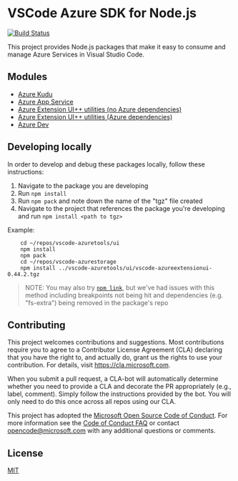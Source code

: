 # VSCode Azure SDK for Node.js

[![Build Status](https://dev.azure.com/ms-azuretools/AzCode/_apis/build/status/vscode-azuretools)](https://dev.azure.com/ms-azuretools/AzCode/_build/latest?definitionId=17)

This project provides Node.js packages that make it easy to consume and manage Azure Services in Visual Studio Code.

## Modules

* [Azure Kudu](kudu/)
* [Azure App Service](appservice/)
* [Azure Extension UI++ utilities (no Azure dependencies)](utils/)
* [Azure Extension UI++ utilities (Azure dependencies)](azure/)
* [Azure Dev](dev/)

## Developing locally

In order to develop and debug these packages locally, follow these instructions:
1. Navigate to the package you are developing
1. Run `npm install`
1. Run `npm pack` and note down the name of the "tgz" file created
1. Navigate to the project that references the package you're developing and run `npm install <path to tgz>`

Example:
```
    cd ~/repos/vscode-azuretools/ui
    npm install
    npm pack
    cd ~/repos/vscode-azurestorage
    npm install ../vscode-azuretools/ui/vscode-azureextensionui-0.44.2.tgz
```

> NOTE: You may also try [`npm link`](https://docs.npmjs.com/cli/v7/commands/npm-link), but we've had issues with this method including breakpoints not being hit and dependencies (e.g. "fs-extra") being removed in the package's repo

## Contributing

This project welcomes contributions and suggestions.  Most contributions require you to agree to a
Contributor License Agreement (CLA) declaring that you have the right to, and actually do, grant us
the rights to use your contribution. For details, visit https://cla.microsoft.com.

When you submit a pull request, a CLA-bot will automatically determine whether you need to provide
a CLA and decorate the PR appropriately (e.g., label, comment). Simply follow the instructions
provided by the bot. You will only need to do this once across all repos using our CLA.

This project has adopted the [Microsoft Open Source Code of Conduct](https://opensource.microsoft.com/codeofconduct/).
For more information see the [Code of Conduct FAQ](https://opensource.microsoft.com/codeofconduct/faq/) or
contact [opencode@microsoft.com](mailto:opencode@microsoft.com) with any additional questions or comments.

## License
[MIT](LICENSE.md)
